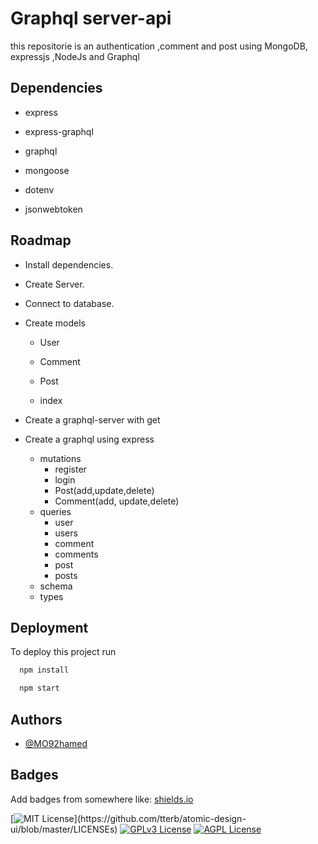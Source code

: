 
# Graphql server-api

this repositorie is an authentication ,comment and post using MongoDB, expressjs ,NodeJs and Graphql


## Dependencies
- express

- express-graphql

- graphql

- mongoose

- dotenv

- jsonwebtoken

## Roadmap

- Install dependencies.

- Create Server.

- Connect to database.

- Create  models
   
   - User

   - Comment

   - Post

   - index

- Create a graphql-server with get

- Create a  graphql using express

     - mutations 
        - register
        - login
        - Post(add,update,delete)
        - Comment(add, update,delete)
     - queries
        - user
        - users
        - comment
        - comments
        - post
        - posts
     - schema
     - types    


     
## Deployment

To deploy this project run

```bash
  npm install
```

```bash
  npm start
```

## Authors

- [@MO92hamed](https://github.com/MO92hamed)


## Badges

Add badges from somewhere like: [shields.io](https://shields.io/)

[![MIT License](https://img.shields.io/apm/l/atomic-design-ui.svg?)](https://github.com/tterb/atomic-design-ui/blob/master/LICENSEs)
[![GPLv3 License](https://img.shields.io/badge/License-GPL%20v3-yellow.svg)](https://opensource.org/licenses/)
[![AGPL License](https://img.shields.io/badge/license-AGPL-blue.svg)](http://www.gnu.org/licenses/agpl-3.0)

